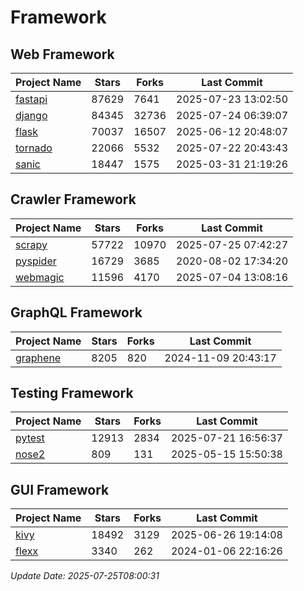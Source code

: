# Framework

## Web Framework
| Project Name | Stars | Forks | Last Commit |
| ------------ | ----- | ----- | ----------- |
| [fastapi](https://github.com/fastapi/fastapi) | 87629 | 7641 | 2025-07-23 13:02:50 |
| [django](https://github.com/django/django) | 84345 | 32736 | 2025-07-24 06:39:07 |
| [flask](https://github.com/pallets/flask) | 70037 | 16507 | 2025-06-12 20:48:07 |
| [tornado](https://github.com/tornadoweb/tornado) | 22066 | 5532 | 2025-07-22 20:43:43 |
| [sanic](https://github.com/sanic-org/sanic) | 18447 | 1575 | 2025-03-31 21:19:26 |

## Crawler Framework
| Project Name | Stars | Forks | Last Commit |
| ------------ | ----- | ----- | ----------- |
| [scrapy](https://github.com/scrapy/scrapy) | 57722 | 10970 | 2025-07-25 07:42:27 |
| [pyspider](https://github.com/binux/pyspider) | 16729 | 3685 | 2020-08-02 17:34:20 |
| [webmagic](https://github.com/code4craft/webmagic) | 11596 | 4170 | 2025-07-04 13:08:16 |

## GraphQL Framework
| Project Name | Stars | Forks | Last Commit |
| ------------ | ----- | ----- | ----------- |
| [graphene](https://github.com/graphql-python/graphene) | 8205 | 820 | 2024-11-09 20:43:17 |

## Testing Framework
| Project Name | Stars | Forks | Last Commit |
| ------------ | ----- | ----- | ----------- |
| [pytest](https://github.com/pytest-dev/pytest) | 12913 | 2834 | 2025-07-21 16:56:37 |
| [nose2](https://github.com/nose-devs/nose2) | 809 | 131 | 2025-05-15 15:50:38 |

## GUI Framework
| Project Name | Stars | Forks | Last Commit |
| ------------ | ----- | ----- | ----------- |
| [kivy](https://github.com/kivy/kivy) | 18492 | 3129 | 2025-06-26 19:14:08 |
| [flexx](https://github.com/flexxui/flexx) | 3340 | 262 | 2024-01-06 22:16:26 |

*Update Date: 2025-07-25T08:00:31*